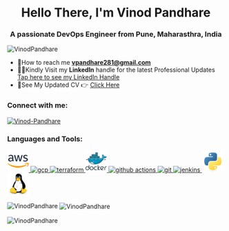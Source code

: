 <h1 align="center"> Hello There, I'm Vinod Pandhare</h1>
<h3 align="center">A passionate DevOps Engineer from Pune, Maharasthra, India</h3>

<p align="left"> <img src="https://komarev.com/ghpvc/?username=VinodPandhare&label=Profile%20views&color=0e75b6&style=flat" alt="VinodPandhare" /> </p>

<!-- <p align="left"> <a href="https://github.com/ryo-ma/github-profile-trophy"><img src="https://github-profile-trophy.vercel.app/?username=VinodPandhare" alt="VinodPandhare" /></a> </p> -->

- 🤙How to reach me **vpandhare281@gmail.com**
- 👨‍🎓Kindly Visit my **LinkedIn** handle for the latest Professional Updates [Tap here to see my LinkedIn Handle ](https://www.linkedin.com/in/vinod-pandhare-80a62a246/)
- 🧾See My Updated CV 👉 [Click Here](https://drive.google.com/file/d/17MPdXNPXVL1ToVz-2TbOi6IQ8e_zjOXN/view)
<h3 align="left">Connect with me:</h3>
<p align="left">
<a href="https://www.linkedin.com/in/vinod-pandhare-80a62a246/" target="blank"><img align="center" src="https://raw.githubusercontent.com/rahuldkjain/github-profile-readme-generator/master/src/images/icons/Social/linked-in-alt.svg" alt="Vinod-Pandhare" height="30" width="40" /></a>
</p>

<h3 align="left">Languages and Tools:</h3>
<p align="left"> 
  <a href="https://aws.amazon.com" target="_blank" rel="noreferrer"> 
    <img src="https://raw.githubusercontent.com/devicons/devicon/master/icons/amazonwebservices/amazonwebservices-original-wordmark.svg" alt="aws" width="50" height="50"/> 
  </a> 
  <a href="https://cloud.google.com" target="_blank" rel="noreferrer"> 
    <img src="https://www.vectorlogo.zone/logos/google_cloud/google_cloud-icon.svg" alt="gcp" width="50" height="50"/> 
  </a> 
  <a href="https://www.terraform.io" target="_blank" rel="noreferrer"> 
    <img src="https://www.vectorlogo.zone/logos/terraformio/terraformio-icon.svg" alt="terraform" width="50" height="50"/> 
  </a> 
  <a href="https://www.docker.com/" target="_blank" rel="noreferrer"> 
    <img src="https://raw.githubusercontent.com/devicons/devicon/master/icons/docker/docker-original-wordmark.svg" alt="docker" width="50" height="50"/> 
  </a> 
  <a href="https://github.com/features/actions" target="_blank" rel="noreferrer"> 
    <img src="https://www.vectorlogo.zone/logos/github/github-icon.svg" alt="github actions" width="50" height="50"/> 
  </a> 
  <a href="https://git-scm.com/" target="_blank" rel="noreferrer"> 
    <img src="https://www.vectorlogo.zone/logos/git-scm/git-scm-icon.svg" alt="git" width="50" height="50"/> 
  </a> 
  <a href="https://www.jenkins.io" target="_blank" rel="noreferrer"> 
    <img src="https://www.vectorlogo.zone/logos/jenkins/jenkins-icon.svg" alt="jenkins" width="50" height="50"/> 
  </a> 
  <a href="https://www.python.org" target="_blank" rel="noreferrer"> 
    <img src="https://raw.githubusercontent.com/devicons/devicon/master/icons/python/python-original.svg" alt="python" width="50" height="50"/> 
  </a> 
  <a href="https://www.linux.org/" target="_blank" rel="noreferrer"> 
    <img src="https://raw.githubusercontent.com/devicons/devicon/master/icons/linux/linux-original.svg" alt="linux" width="50" height="50"/> 
  </a> 
</p>

<p><img align="left" src="https://github-readme-stats.vercel.app/api/top-langs?username=VinodPandhare&show_icons=true&locale=en&layout=compact" alt="VinodPandhare" /></p>

<p>&nbsp;<img align="center" src="https://github-readme-stats.vercel.app/api?username=VinodPandhare&show_icons=true&locale=en" alt="VinodPandhare" /></p>

<p><img align="center" src="https://github-readme-streak-stats.herokuapp.com/?user=VinodPandhare&" alt="VinodPandhare" /></p>
